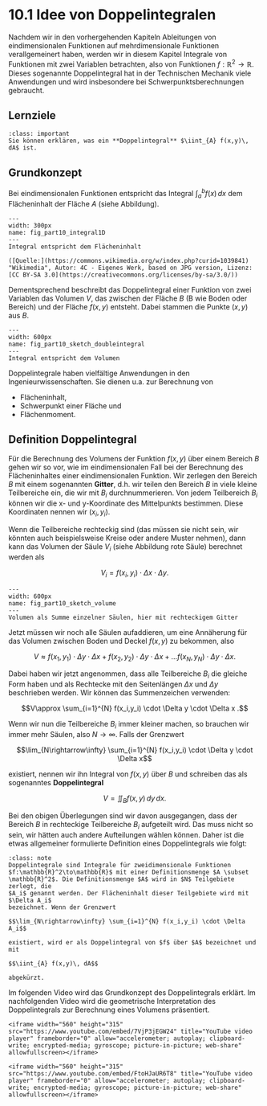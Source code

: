 # 10.1 Idee von Doppelintegralen

Nachdem wir in den vorhergehenden Kapiteln Ableitungen von eindimensionalen
Funktionen auf mehrdimensionale Funktionen verallgemeinert haben, werden wir in
diesem Kapitel Integrale von Funktionen mit zwei Variablen betrachten, also von
Funktionen $f:\mathbb{R}^2\to\mathbb{R}$. Dieses sogenannte Doppelintegral hat
in der Technischen Mechanik viele Anwendungen und wird insbesondere bei
Schwerpunktsberechnungen gebraucht.


## Lernziele

```{admonition} Lernziele
:class: important
Sie können erklären, was ein **Doppelintegral** $\iint_{A} f(x,y)\, dA$ ist.
```

## Grundkonzept

Bei eindimensionalen Funktionen entspricht das Integral $\int_{a}^{b} f(x)\, dx$
dem Flächeninhalt der Fläche $A$ (siehe Abbildung).

```{figure} pics/part10_integral1D.svg
---
width: 300px
name: fig_part10_integral1D
---
Integral entspricht dem Flächeninhalt

([Quelle:](https://commons.wikimedia.org/w/index.php?curid=1039841) "Wikimedia", Autor: 4C - Eigenes Werk, based on JPG version, Lizenz: [CC BY-SA 3.0](https://creativecommons.org/licenses/by-sa/3.0/))
```

Dementsprechend beschreibt das Doppelintegral einer Funktion von zwei Variablen
das Volumen $V$, das zwischen der Fläche $B$ (B wie Boden oder Bereich) und der
Fläche $f(x,y)$ entsteht. Dabei stammen die Punkte $(x,y)$ aus $B$.

```{figure} pics/part10_sketch_doubleintegral.svg
---
width: 600px
name: fig_part10_sketch_doubleintegral
---
Integral entspricht dem Volumen
```

Doppelintegrale haben vielfältige Anwendungen in den Ingenieurwissenschaften.
Sie dienen u.a. zur Berechnung von 

* Flächeninhalt,
* Schwerpunkt einer Fläche und
* Flächenmoment.


## Definition Doppelintegral

Für die Berechnung des Volumens der Funktion $f(x,y)$ über einem Bereich $B$
gehen wir so vor, wie im eindimensionalen Fall bei der Berechnung des
Flächeninhaltes einer eindimensionalen Funktion. Wir zerlegen den Bereich $B$
mit einem sogenannten **Gitter**, d.h. wir teilen den Bereich $B$ in viele
kleine Teilbereiche ein, die wir mit $B_i$ durchnummerieren. Von jedem
Teilbereich $B_i$ können wir die x- und y-Koordinate des Mittelpunkts bestimmen.
Diese Koordinaten nennen wir $(x_i,y_i)$. 

Wenn die Teilbereiche rechteckig sind (das müssen sie nicht sein, wir könnten
auch beispielsweise Kreise oder andere Muster nehmen), dann kann das Volumen der
Säule $V_i$ (siehe Abbildung rote Säule) berechnet werden als

$$V_i = f(x_i,y_i) \cdot \Delta x \cdot \Delta y.$$

```{figure} pics/part10_sketch_volume.svg
---
width: 600px
name: fig_part10_sketch_volume
---
Volumen als Summe einzelner Säulen, hier mit rechteckigem Gitter
```

Jetzt müssen wir noch alle Säulen aufaddieren, um eine Annäherung für das
Volumen zwischen Boden und Deckel $f(x,y)$ zu bekommen, also

$$V\approx f(x_1,y_1) \cdot \Delta y \cdot \Delta x + f(x_2,y_2) \cdot \Delta y
\cdot \Delta x + \ldots f(x_N,y_N) \cdot \Delta y \cdot \Delta x.$$

Dabei haben wir jetzt angenommen, dass alle Teilbereiche $B_i$ die gleiche Form
haben und als Rechtecke mit den Seitenlängen $\Delta x$ und $\Delta y$
beschrieben werden. Wir können das Summenzeichen verwenden:

$$V\approx \sum_{i=1}^{N} f(x_i,y_i) \cdot \Delta y \cdot \Delta x .$$

Wenn wir nun die Teilbereiche $B_i$ immer kleiner machen, so brauchen wir immer
mehr Säulen, also $N\rightarrow\infty$. Falls der Grenzwert 

$$\lim_{N\rightarrow\infty} \sum_{i=1}^{N} f(x_i,y_i) \cdot \Delta y  \cdot
\Delta x$$

existiert, nennen wir ihn Integral von $f(x,y)$ über $B$ und schreiben das als
sogenanntes **Doppelintegral**

$$V = \iint_{B} f(x,y) \, dy \, dx.$$

Bei den obigen Überlegungen sind wir davon ausgegangen, dass der Bereich $B$ in
rechteckige Teilbereiche $B_i$ aufgeteilt wird. Das muss nicht so sein, wir
hätten auch andere Aufteilungen wählen können. Daher ist die etwas allgemeiner
formulierte Definition eines Doppelintegrals wie folgt:

```{admonition} Was ist ... ein Doppelintegral?
:class: note
Doppelintegrale sind Integrale für zweidimensionale Funktionen
$f:\mathbb{R}^2\to\mathbb{R}$ mit einer Definitionsmenge $A \subset
\mathbb{R}^2$. Die Definitionsmenge $A$ wird in $N$ Teilgebiete zerlegt, die
$A_i$ genannt werden. Der Flächeninhalt dieser Teilgebiete wird mit $\Delta A_i$
bezeichnet. Wenn der Grenzwert

$$\lim_{N\rightarrow\infty} \sum_{i=1}^{N} f(x_i,y_i) \cdot \Delta A_i$$

existiert, wird er als Doppelintegral von $f$ über $A$ bezeichnet und mit

$$\iint_{A} f(x,y)\, dA$$

abgekürzt.
```

Im folgenden Video wird das Grundkonzept des Doppelintegrals erklärt. Im nachfolgenden Video wird die geometrische Interpretation des Doppelintegrals zur Berechnung eines Volumens präsentiert.

```{dropdown} Video zu "Doppelintegral - Definition" von Mathematische Methoden
<iframe width="560" height="315" src="https://www.youtube.com/embed/7VjP3jEGW24" title="YouTube video player" frameborder="0" allow="accelerometer; autoplay; clipboard-write; encrypted-media; gyroscope; picture-in-picture; web-share" allowfullscreen></iframe>
```
```{dropdown} Video zu "Doppelintegral - Volumeninterpretation" von Mathematische Methoden
<iframe width="560" height="315" src="https://www.youtube.com/embed/FtoHJaUR6T8" title="YouTube video player" frameborder="0" allow="accelerometer; autoplay; clipboard-write; encrypted-media; gyroscope; picture-in-picture; web-share" allowfullscreen></iframe>
```
